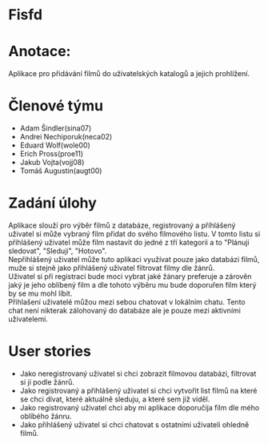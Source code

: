 # Fisfd
# Anotace:  
Aplikace pro přidávání filmů do uživatelských katalogů a jejich prohlížení.   
#  Členové týmu 
* Adam Šindler(sina07)
* Andrei Nechiporuk(neca02)
* Eduard Wolf(wole00)
* Erich Pross(proe11)
* Jakub Vojta(vojj08)
* Tomáš Augustin(augt00)

# Zadání úlohy
Aplikace slouží pro výběr filmů z databáze, registrovaný a příhlášený uživatel si může vybraný film přidat do svého filmového listu. V tomto listu si přihlášený uživatel může film nastavit do jedné z tří kategorii a to "Plánuji sledovat", "Sleduji", "Hotovo".   
Nepřihlášený uživatel může tuto aplikaci využívat pouze jako databázi filmů, muže si stejně jako přihlášený uživatel filtrovat filmy dle žánrů.   
Uživatel si při registraci bude moci vybrat jaké žánary preferuje a zárověn jaký je jeho oblíbený film a dle tohoto výběru mu bude doporuřen film který by se mu mohl líbit.   
Přihlašení uživatelé můžou mezi sebou chatovat v lokálním chatu. Tento chat není nikterak zálohovaný do databáze ale je pouze mezi aktivními uživatelemi.  

# User stories  
* Jako neregistrovaný uživatel si chci zobrazit filmovou databázi, filtrovat si jí podle žánrů.
* Jako registrovaný a přihlášený uživatel si chci vytvořit list filmů na které se chci dívat, které aktuálně sleduju, a které sem již viděl.   
* Jako registrovaný uživatel chci aby mi aplikace doporučija film dle mého oblíbého žánru.
* Jako přihlášený uživatel si chci chatovat s ostatními uživateli ohledně filmů. 
